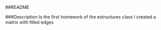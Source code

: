 ##README

###Description
Is the first homework of the estructures class I created a matrix  with filled edges 